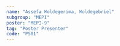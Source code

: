 ```yaml
---
name: "Assefa Woldegerima, Woldegebriel"
subgroup: "MEPI"
poster: "MEPI-9"
tag: "Poster Presenter"
code: "PS01"
---
```

